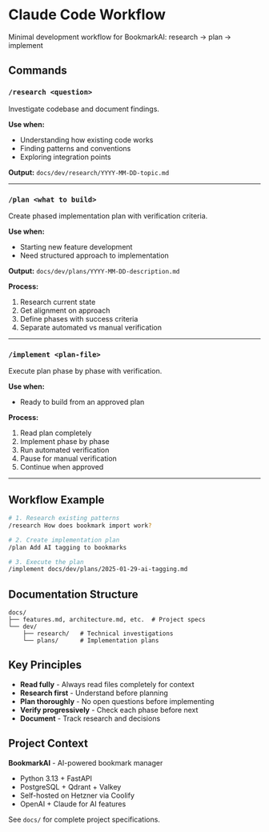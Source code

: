 # Claude Code Workflow

Minimal development workflow for BookmarkAI: research → plan → implement

## Commands

### `/research <question>`
Investigate codebase and document findings.

**Use when:**
- Understanding how existing code works
- Finding patterns and conventions
- Exploring integration points

**Output:** `docs/dev/research/YYYY-MM-DD-topic.md`

---

### `/plan <what to build>`
Create phased implementation plan with verification criteria.

**Use when:**
- Starting new feature development
- Need structured approach to implementation

**Output:** `docs/dev/plans/YYYY-MM-DD-description.md`

**Process:**
1. Research current state
2. Get alignment on approach
3. Define phases with success criteria
4. Separate automated vs manual verification

---

### `/implement <plan-file>`
Execute plan phase by phase with verification.

**Use when:**
- Ready to build from an approved plan

**Process:**
1. Read plan completely
2. Implement phase by phase
3. Run automated verification
4. Pause for manual verification
5. Continue when approved

---

## Workflow Example

```bash
# 1. Research existing patterns
/research How does bookmark import work?

# 2. Create implementation plan
/plan Add AI tagging to bookmarks

# 3. Execute the plan
/implement docs/dev/plans/2025-01-29-ai-tagging.md
```

## Documentation Structure

```
docs/
├── features.md, architecture.md, etc.  # Project specs
└── dev/
    ├── research/   # Technical investigations
    └── plans/      # Implementation plans
```

## Key Principles

- **Read fully** - Always read files completely for context
- **Research first** - Understand before planning
- **Plan thoroughly** - No open questions before implementing
- **Verify progressively** - Check each phase before next
- **Document** - Track research and decisions

## Project Context

**BookmarkAI** - AI-powered bookmark manager
- Python 3.13 + FastAPI
- PostgreSQL + Qdrant + Valkey
- Self-hosted on Hetzner via Coolify
- OpenAI + Claude for AI features

See `docs/` for complete project specifications.
